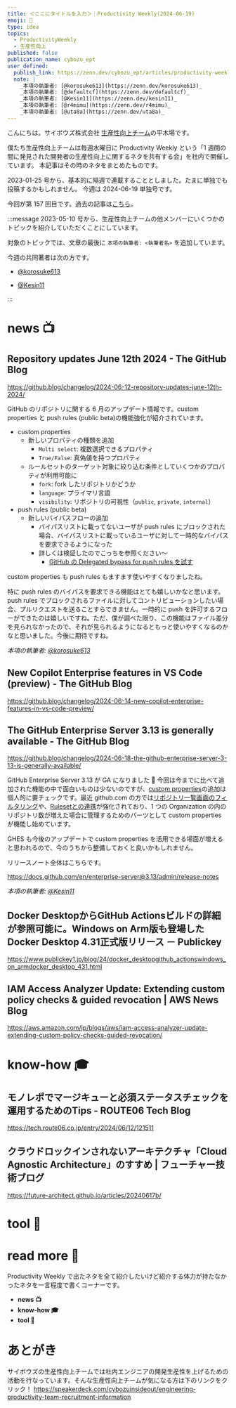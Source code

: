 ```yaml
---
title: ＜ここにタイトルを入力＞｜Productivity Weekly(2024-06-19)
emoji: 🤿
type: idea
topics:
  - ProductivityWeekly
  - 生産性向上
published: false
publication_name: cybozu_ept
user_defined: 
  publish_link: https://zenn.dev/cybozu_ept/articles/productivity-weekly-20240619
  note: |
    _本項の執筆者: [@korosuke613](https://zenn.dev/korosuke613)_
    _本項の執筆者: [@defaultcf](https://zenn.dev/defaultcf)_
    _本項の執筆者: [@Kesin11](https://zenn.dev/kesin11)_
    _本項の執筆者: [@r4mimu](https://zenn.dev/r4mimu)_
    _本項の執筆者: [@uta8a](https://zenn.dev/uta8a)_
---
```


こんにちは。サイボウズ株式会社 [生産性向上チーム](https://note.com/cybozu_dev/n/n1c1b44bf72f6)の平木場です。

僕たち生産性向上チームは毎週水曜日に Productivity Weekly という「1 週間の間に発見された開発者の生産性向上に関するネタを共有する会」を社内で開催しています。
本記事はその時のネタをまとめたものです。


2023-01-25 号から、基本的に隔週で連載することとしました。たまに単独でも投稿するかもしれません。
今週は 2024-06-19 単独号です。

今回が第 157 回目です。過去の記事は[こちら](https://zenn.dev/topics/productivityweekly?order=latest)。

:::message
2023-05-10 号から、生産性向上チームの他メンバーにいくつかのトピックを紹介していただくことにしています。

対象のトピックでは、文章の最後に `本項の執筆者: <執筆者名>` を追加しています。

今週の共同著者は次の方です。
- [@korosuke613](https://zenn.dev/korosuke613)
<!-- - [@defaultcf](https://zenn.dev/defaultcf) -->
- [@Kesin11](https://zenn.dev/kesin11)
<!-- - [@r4mimu](https://zenn.dev/r4mimu) -->
<!-- - [@uta8a](https://zenn.dev/uta8a) -->

:::

# news 📺

## Repository updates June 12th 2024 - The GitHub Blog
https://github.blog/changelog/2024-06-12-repository-updates-june-12th-2024/

GitHub のリポジトリに関する 6 月のアップデート情報です。custom properties と push rules (public beta)の機能強化が紹介されています。

- custom properties
  - 新しいプロパティの種類を追加
    - `Multi select`: 複数選択できるプロパティ
    - `True/False`: 真偽値を持つプロパティ
  - ルールセットのターゲット対象に絞り込む条件としていくつかのプロパティが利用可能に
    - `fork`: fork したリポジトリかどうか
    - `language`: プライマリ言語
    - `visibility`: リポジトリの可視性（`public`, `private`, `internal`）
- push rules (public beta)
  - 新しいバイパスフローの追加
    - バイパスリストに載ってないユーザが push rules にブロックされた場合、バイパスリストに載っているユーザに対して一時的なバイパスを要求できるようになった
    - 詳しくは検証したのでこっちを参照ください〜
      - [GitHub の Delegated bypass for push rules を試す](https://zenn.dev/korosuke613/scraps/244af7e2a97423)

custom properties も push rules もますます使いやすくなりましたね。

特に push rules のバイパスを要求できる機能はとても嬉しいかなと思います。push rules でブロックされるファイルに対してコントリビューションしたい場合、プルリクエストを送ることすらできません。一時的に push を許可するフローができたのは嬉しいですね。ただ、僕が調べた限り、この機能はファイル差分を見られなかったので、それが見られるようになるともっと使いやすくなるのかなと思いました。今後に期待ですね。

_本項の執筆者: [@korosuke613](https://zenn.dev/korosuke613)_

## New Copilot Enterprise features in VS Code (preview) - The GitHub Blog
https://github.blog/changelog/2024-06-14-new-copilot-enterprise-features-in-vs-code-preview/

## The GitHub Enterprise Server 3.13 is generally available - The GitHub Blog
https://github.blog/changelog/2024-06-18-the-github-enterprise-server-3-13-is-generally-available/

GitHub Enterprise Server 3.13 が GA になりました 🎉
今回は今までに比べて追加された機能の中で面白いものは少ないのですが、[custom properties](https://docs.github.com/en/enterprise-server@3.13/organizations/managing-organization-settings/managing-custom-properties-for-repositories-in-your-organization)の追加は個人的に要チェックです。最近 github.com の方では[リポジトリ一覧画面のフィルタリング](https://github.blog/changelog/2023-12-06-new-organization-repositories-list-feature-preview/)や、[Rulesetとの連携](https://docs.github.com/en/enterprise-cloud@latest/organizations/managing-organization-settings/creating-rulesets-for-repositories-in-your-organization)が強化されており、1 つの Organization の内のリポジトリ数が増えた場合に管理するためのパーツとして custom properties が機能し始めています。

GHES も今後のアップデートで custom properties を活用できる場面が増えると思われるので、今のうちから整備しておくと良いかもしれません。

リリースノート全体はこちらです。

https://docs.github.com/en/enterprise-server@3.13/admin/release-notes


_本項の執筆者: [@Kesin11](https://zenn.dev/kesin11)_

## Docker DesktopからGitHub Actionsビルドの詳細が参照可能に。Windows on Arm版も登場したDocker Desktop 4.31正式版リリース － Publickey
https://www.publickey1.jp/blog/24/docker_desktopgithub_actionswindows_on_armdocker_desktop_431.html

## IAM Access Analyzer Update: Extending custom policy checks & guided revocation | AWS News Blog
https://aws.amazon.com/jp/blogs/aws/iam-access-analyzer-update-extending-custom-policy-checks-guided-revocation/

# know-how 🎓

## モノレポでマージキューと必須ステータスチェックを運用するためのTips - ROUTE06 Tech Blog
https://tech.route06.co.jp/entry/2024/06/12/121511

## クラウドロックインされないアーキテクチャ「Cloud Agnostic Architecture」のすすめ | フューチャー技術ブログ
https://future-architect.github.io/articles/20240617b/

# tool 🔨

# read more 🍘
Productivity Weekly で出たネタを全て紹介したいけど紹介する体力が持たなかったネタを一言程度で書くコーナーです。

- **news 📺**
- **know-how 🎓**
- **tool 🔨**

# あとがき


サイボウズの生産性向上チームでは社内エンジニアの開発生産性を上げるための活動を行なっています。そんな生産性向上チームが気になる方は下のリンクをクリック！
https://speakerdeck.com/cybozuinsideout/engineering-productivity-team-recruitment-information

<!-- :::message すみません、今週もおまけはお休みです...:::-->

<!-- ## omake 🃏: -->
<!-- 今週のおまけです。-->
